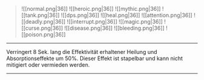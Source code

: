 > ![[normal.png|36]] ![[heroic.png|36]] ![[mythic.png|36]]
> ![[tank.png|36]] ![[dps.png|36]] ![[heal.png|36]]
> ![[attention.png|36]] ![[deadly.png|36]] ![[interrupt.png|36]]
> ![[magic.png|36]] ![[curse.png|36]] ![[disease.png|36]] ![[bleeding.png|36]] ![[poison.png|36]] 

***
Verringert 8 Sek. lang die Effektivität erhaltener Heilung und Absorptionseffekte um 50%. Dieser Effekt ist stapelbar und kann nicht mitigiert oder vermieden werden.

***